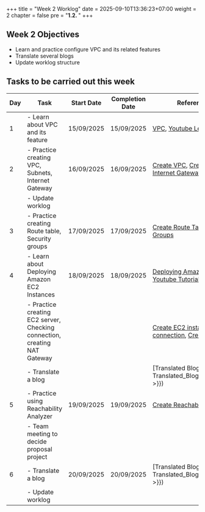 +++
title = "Week 2 Worklog"
date = 2025-09-10T13:36:23+07:00
weight = 2
chapter = false
pre = "<b>1.2. </b>"
+++

## Week 2 Objectives
- Learn and practice configure VPC and its related features
- Translate several blogs
- Update worklog structure

## Tasks to be carried out this week
| Day |                                Task                                                   | Start Date | Completion Date |                   Reference Material                     |
|-----|---------------------------------------------------------------------------------------|------------|-----------------|--------------------------------------------------------- |
| 1   | - Learn about VPC and its feature                                                     | 15/09/2025 |    15/09/2025   |   [VPC](https://000003.awsstudygroup.com/), [Youtube Lesson](https://www.youtube.com/watch?v=O9Ac_vGHquM&list=PLahN4TLWtox2a3vElknwzU_urND8hLn1i&index=25) |
| 2   |  - Practice creating VPC, Subnets, Internet Gateway                                     | 16/09/2025 |    16/09/2025   |   [Create VPC](https://000003.awsstudygroup.com/vi/3-prerequisite/3.1-createvpc/),  [Create Subnets](https://000003.awsstudygroup.com/vi/3-prerequisite/3.2-createsubnet/), [Create Internet Gateway](https://000003.awsstudygroup.com/vi/3-prerequisite/3.3-createigw/)|
|     | - Update worklog                                                                      |            |                 |                                                          |
| 3   |  - Practice creating Route table, Security groups                                       | 17/09/2025 |    17/09/2025   |   [Create Route Table](https://000003.awsstudygroup.com/vi/3-prerequisite/3.4-createroutetable/),  [Create Security Groups](https://000003.awsstudygroup.com/vi/3-prerequisite/3.5-createsecuritygroup/)|
| 4   |  - Learn about Deploying Amazon EC2 Instances                                         | 18/09/2025 |    18/09/2025   |   [Deploying Amazon EC2 Instances](https://000003.awsstudygroup.com/vi/4-createec2server/), [Youtube Tutorial](https://www.youtube.com/watch?v=duJEdF_g1To&list=PLahN4TLWtox2a3vElknwzU_urND8hLn1i&index=41)|
|     |  - Practice creating EC2 server, Checking connection, creating NAT Gateway            |            |                 |   [Create EC2 instance](https://000003.awsstudygroup.com/vi/4-createec2server/4.1-createec2/),  [Check connection](https://000003.awsstudygroup.com/vi/4-createec2server/4.2-connectec2/), [Create NAT Gateway](https://000003.awsstudygroup.com/vi/4-createec2server/4.3-natgateway/)|
|     | - Translate a blog                                                                   |            |                 | [Translated Blog 3]({{< relref "3-Translated_Blogs/Blog_3/_index.md" >}})                                                      |
| 5   | - Practice using Reachability Analyzer                                                | 19/09/2025 |   19/09/2025    | [Create Reachability Analyzer](https://000003.awsstudygroup.com/vi/4-createec2server/4.4-createreachabilityanalyzer/)|
|     | - Team meeting to decide proposal project                                             |            |                 |                                                           |
| 6   | - Translate a blog                                                                   | 20/09/2025 |   20/09/2025    | [Translated Blog 4]({{< relref "3-Translated_Blogs/Blog_3/_index.md" >}})|
|     | - Update worklog                                                                      |            |                 |                                                          |

